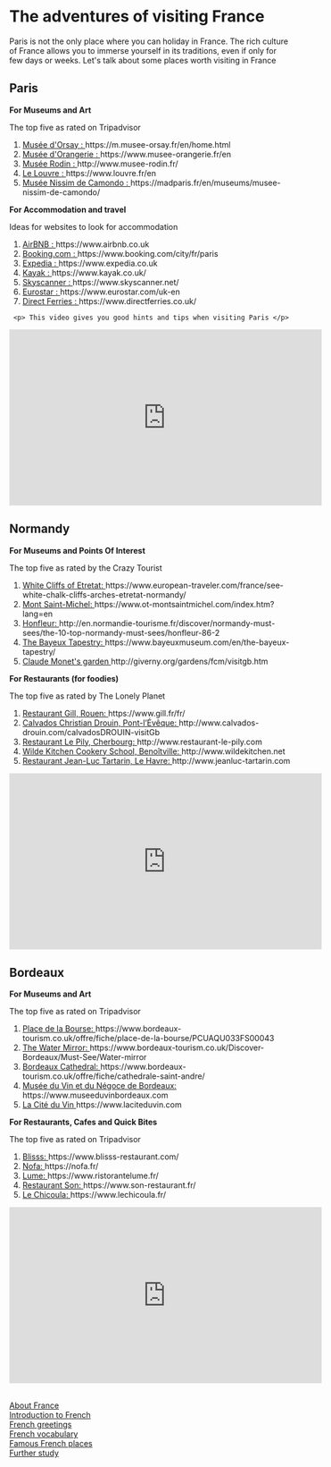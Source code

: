 <h1> The adventures of visiting France </h1>
<body>
<p> Paris is not the only place where you can holiday in France. The rich culture of France allows you to immerse yourself in its traditions, even if only for few days or weeks. Let's talk about some places worth visiting in France </p>

<h2> Paris </h2>
<p> <strong> For Museums and Art </strong> </p>
<p> The top five as rated on Tripadvisor </p>
  <p> <ol> <li> <a href="https://m.musee-orsay.fr/en/home.html"> Musée d'Orsay : </a>  https://m.musee-orsay.fr/en/home.html </li> 
  <li> <a href="https://www.musee-orangerie.fr/en" > Musée d'Orangerie : </a> https://www.musee-orangerie.fr/en </li>
  <li> <a href="http://www.musee-rodin.fr/"> Musée Rodin : </a> http://www.musee-rodin.fr/ </li>
  <li> <a href="https://www.louvre.fr/en"> Le Louvre : </a> https://www.louvre.fr/en </li>
  <li> <a href="https://madparis.fr/en/museums/musee-nissim-de-camondo/" > Musée Nissim de Camondo : </a>  https://madparis.fr/en/museums/musee-nissim-de-camondo/ </li> 
</ol> </p>
    <p> <strong> For Accommodation and travel </strong> </p>
<p>  Ideas for websites to look for accommodation </p>
  <p> <ol> <li> <a href="https://www.airbnb.co.uk/" > AirBNB : </a> https://www.airbnb.co.uk </li>
<li> <a href="https://www.booking.com/city/fr/paris.en-gb.html"> Booking.com : </a> https://www.booking.com/city/fr/paris </li> 
<li> <a href="https://www.expedia.co.uk/" > Expedia : </a>  https://www.expedia.co.uk </li> 
 <li> <a href="https://www.kayak.co.uk/" > Kayak : </a> https://www.kayak.co.uk/ </li>
  <li> <a href="https://www.skyscanner.net/" > Skyscanner : </a> https://www.skyscanner.net/ </li>
  <li> <a href="https://www.eurostar.com/uk-en" > Eurostar : </a> https://www.eurostar.com/uk-en </li>  
 <li> <a href="https://www.directferries.co.uk/" > Direct Ferries : </a> https://www.directferries.co.uk/ </li> 

</ol> </p>
  
     <p> This video gives you good hints and tips when visiting Paris </p>
<iframe width="560" height="315" src="https://www.youtube.com/embed/qUiaR-bZEY4" frameborder="0" allow="accelerometer; autoplay; encrypted-media; gyroscope; picture-in-picture" allowfullscreen></iframe>
     
<h2> Normandy </h2>
<p> <strong> For Museums and Points Of Interest </strong> </p>
<p> The top five as rated by the Crazy Tourist </p>
<p> <ol> <li> <a href="https://www.european-traveler.com/france/see-white-chalk-cliffs-arches-etretat-normandy/"> White Cliffs of Etretat: </a> https://www.european-traveler.com/france/see-white-chalk-cliffs-arches-etretat-normandy/ </li> 
 <li> <a href="https://www.ot-montsaintmichel.com/index.htm?lang=en" > Mont Saint-Michel: </a> https://www.ot-montsaintmichel.com/index.htm?lang=en </li> 
      <li> <a href="http://en.normandie-tourisme.fr/discover/normandy-must-sees/the-10-top-normandy-must-sees/honfleur-86-2.html" > Honfleur: </a> http://en.normandie-tourisme.fr/discover/normandy-must-sees/the-10-top-normandy-must-sees/honfleur-86-2 </li> 
       <li> <a href="https://www.bayeuxmuseum.com/en/the-bayeux-tapestry/"> The Bayeux Tapestry: </a> https://www.bayeuxmuseum.com/en/the-bayeux-tapestry/ </li>
  <li> <a href="http://giverny.org/gardens/fcm/visitgb.htm" > Claude Monet's garden </a> http://giverny.org/gardens/fcm/visitgb.htm </li> 

</ol> </p>
  
 <p> <strong> For Restaurants (for foodies) </strong> </p>
 
<p>  The top five as rated by The Lonely Planet </p>

  <p> <ol> <li> <a href="https://www.gill.fr/fr"> Restaurant Gill, Rouen: </a> https://www.gill.fr/fr/ </li> 
<li> <a href="http://www.calvados-drouin.com/calvadosDROUIN-visitGb.html"> Calvados Christian Drouin, Pont-l’Évêque: </a> http://www.calvados-drouin.com/calvadosDROUIN-visitGb </li> 
<li> <a href="http://www.restaurant-le-pily.com/"> Restaurant Le Pily, Cherbourg: </a> http://www.restaurant-le-pily.com </li> 
       <li> <a href="http://www.wildekitchen.net/" > Wilde Kitchen Cookery School, Benoîtville: </a> http://www.wildekitchen.net </li> 
         <li> <a href="http://www.jeanluc-tartarin.com/">  Restaurant Jean-Luc Tartarin, Le Havre: </a> http://www.jeanluc-tartarin.com  </li> </ol> </p>
 <p> <iframe width="560" height="315" src="https://www.youtube.com/embed/BQIAACZzJlA" frameborder="0" allow="accelerometer; autoplay; encrypted-media; gyroscope; picture-in-picture" allowfullscreen></iframe> </p>
 
<h2> Bordeaux </h2>

<p> <strong> For Museums and Art </strong> </p>

<p> The top five as rated on Tripadvisor </p>

<p> <ol> <li> <a href="https://www.bordeaux-tourism.co.uk/offre/fiche/place-de-la-bourse/PCUAQU033FS00043l" > Place de la Bourse: </a> https://www.bordeaux-tourism.co.uk/offre/fiche/place-de-la-bourse/PCUAQU033FS00043 </li>
<li> <a href="https://www.bordeaux-tourism.co.uk/Discover-Bordeaux/Must-See/Water-mirror" > The Water Mirror: </a> https://www.bordeaux-tourism.co.uk/Discover-Bordeaux/Must-See/Water-mirror </li> 
        <li> <a href="https://www.bordeaux-tourism.co.uk/offre/fiche/cathedrale-saint-andre/PCUAQU033FS0002B" > Bordeaux Cathedral: </a> https://www.bordeaux-tourism.co.uk/offre/fiche/cathedrale-saint-andre/ </li> 
            <li> <a href="https://www.museeduvinbordeaux.com/" >Musée du Vin et du Négoce de Bordeaux: </a> https://www.museeduvinbordeaux.com </li> 
    <li> <a href="https://www.laciteduvin.com/en" > La Cité du Vin </a> https://www.laciteduvin.com </li> 

</ol> </p>
                   
 <p> <strong> For Restaurants, Cafes and Quick Bites </strong> </p>
<p>  The top five as rated on Tripadvisor 
<p> <ol> <li> <a href="https://www.blisss-restaurant.com/?utm_source=tripadvisor&utm_medium=referral"> Blisss: </a> https://www.blisss-restaurant.com/ </li> 
<li> <a href="https://nofa.fr/"> Nofa: </a> https://nofa.fr/ </li>
 <li> <a href="https://www.ristorantelume.fr/"> Lume: </a> https://www.ristorantelume.fr/ </li> 
  <li> <a href="https://www.son-restaurant.fr/"> Restaurant Son: </a> https://www.son-restaurant.fr/ </li>
 <li> <a href="https://www.lechicoula.fr/"> Le Chicoula: </a> https://www.lechicoula.fr/ </li> </ol> </p>

<p> <iframe width="560" height="315" src="https://www.youtube.com/embed/1hcQOXYPejA" frameborder="0" allow="accelerometer; autoplay; encrypted-media; gyroscope; picture-in-picture" allowfullscreen></iframe> </p>

 <body> <br>
  <a  href="https://georginah2.github.io/SML5202-final-Hutt/page2.html" > About France </a> <br>
  <a  href="https://georginah2.github.io/SML5202-final-Hutt/page3.html" > Introduction to French  </a>  <br>
   <a  href="https://georginah2.github.io/SML5202-final-Hutt/page4.html" > French greetings </a>  <br>
  <a  href="https://georginah2.github.io/SML5202-final-Hutt/page5.html" > French vocabulary </a>  <br>
 <a  href="https://georginah2.github.io/SML5202-final-Hutt/page6.html" > Famous French places  </a> <br>
  <a  href= "https://georginah2.github.io/SML5202-final-Hutt/page7.html"> Further study </a>
 </body>

